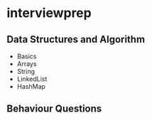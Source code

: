 # interviewprep

## Data Structures and Algorithm

-   Basics 
-   Arrays 
-   String
-   LinkedList
-   HashMap

## Behaviour Questions
